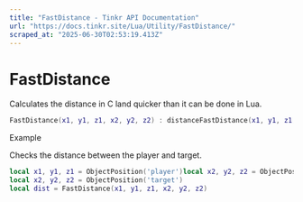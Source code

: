 ```yaml
---
title: "FastDistance - Tinkr API Documentation"
url: "https://docs.tinkr.site/Lua/Utility/FastDistance/"
scraped_at: "2025-06-30T02:53:19.413Z"
---
```


# FastDistance

Calculates the distance in C land quicker than it can be done in Lua.

```lua
FastDistance(x1, y1, z1, x2, y2, z2) : distanceFastDistance(x1, y1, z1, x2, y2, z2) : distance
```

Example

Checks the distance between the player and target.

```lua
local x1, y1, z1 = ObjectPosition('player')local x2, y2, z2 = ObjectPosition('target')local dist = FastDistance(x1, y1, z1, x2, y2, z2)local x1, y1, z1 = ObjectPosition('player')
local x2, y2, z2 = ObjectPosition('target')
local dist = FastDistance(x1, y1, z1, x2, y2, z2)
```
